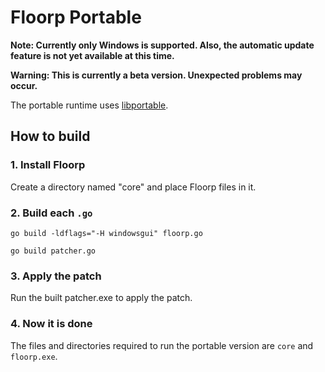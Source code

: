 # Floorp Portable

**Note: Currently only Windows is supported. Also, the automatic update feature is not yet available at this time.**

**Warning: This is currently a beta version. Unexpected problems may occur.**

The portable runtime uses [libportable](https://github.com/adonais/libportable).

## How to build
### 1. Install Floorp
Create a directory named "core" and place Floorp files in it.

### 2. Build each `.go`
```
go build -ldflags="-H windowsgui" floorp.go
```
```
go build patcher.go
```

### 3. Apply the patch
Run the built patcher.exe to apply the patch.

### 4. Now it is done
The files and directories required to run the portable version are `core` and `floorp.exe`.
